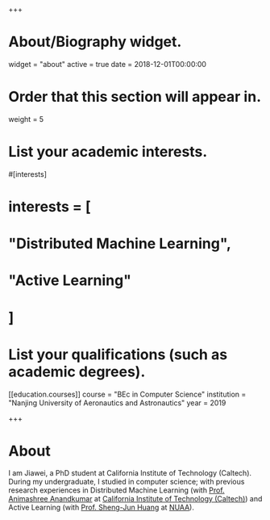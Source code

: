 +++
# About/Biography widget.
widget = "about"
active = true
date = 2018-12-01T00:00:00

# Order that this section will appear in.
weight = 5

# List your academic interests.
#[interests]
#  interests = [
#    "Distributed Machine Learning",
#    "Active Learning"
#  ]

# List your qualifications (such as academic degrees).


<!--[[education.courses]]
  course = "PhD student in Computing + Mathematical Sciences "
  institution = "California Institute of Technology (Caltech)"
  year = Present-->

[[education.courses]]
  course = "BEc in Computer Science"
  institution = "Nanjing University of Aeronautics and Astronautics"
  year = 2019
 
+++

# About

I am Jiawei, a PhD student at California Institute of Technology (Caltech). During my undergraduate, I studied in computer science; with previous research experiences in Distributed Machine Learning (with [Prof. Animashree Anandkumar](http://tensorlab.cms.caltech.edu/users/anima/) at [California Institute of Technology (Caltech)](http://www.cms.caltech.edu/)) and Active Learning (with [Prof. Sheng-Jun Huang](http://parnec.nuaa.edu.cn/huangsj/) at [NUAA](http://parnec.nuaa.edu.cn/)).
